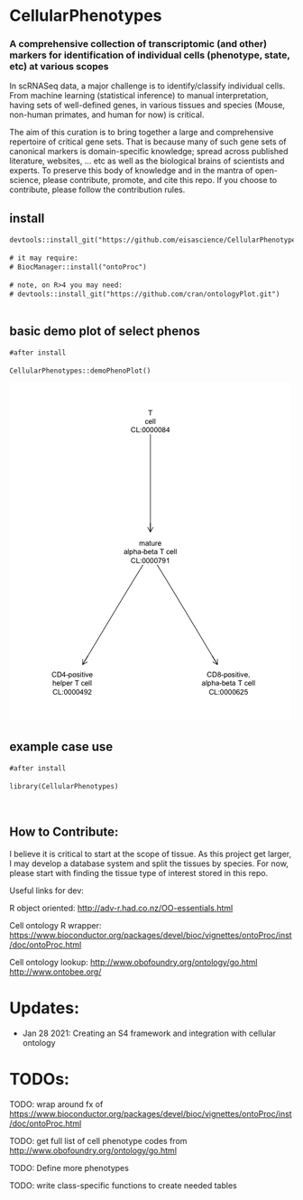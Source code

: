 # CellularPhenotypes

### A comprehensive collection of transcriptomic (and other) markers for identification of individual cells (phenotype, state, etc) at various scopes

In scRNASeq data, a major challenge is to identify/classify individual cells. From machine learning (statistical inference) to manual interpretation, having sets of well-defined genes, in various tissues and species (Mouse, non-human primates, and human for now) is critical. 

The aim of this curation is to bring together a large and comprehensive repertoire of critical gene sets. That is because many of such gene sets of canonical markers is domain-specific knowledge; spread across published literature, websites, ... etc as well as the biological brains of scientists and experts. To preserve this body of knowledge and in the mantra of open-science, please contribute, promote, and cite this repo. If you choose to contribute, please follow the contribution rules. 

## install 

```{r }
devtools::install_git("https://github.com/eisascience/CellularPhenotypes.git")

# it may require:
# BiocManager::install("ontoProc")

# note, on R>4 you may need:
# devtools::install_git("https://github.com/cran/ontologyPlot.git")


```

## basic demo plot of select phenos 

```{r }
#after install

CellularPhenotypes::demoPhenoPlot()

```

![](images/demoplot.png?raw=true)


## example case use

```{r }
#after install

library(CellularPhenotypes)



```

## How to Contribute:
I believe it is critical to start at the scope of tissue. As this project get larger, I may develop a database system and split the tissues by species. For now, please start with finding the tissue type of interest stored in this repo. 

Useful links for dev:

R object oriented: http://adv-r.had.co.nz/OO-essentials.html

Cell ontology R wrapper: https://www.bioconductor.org/packages/devel/bioc/vignettes/ontoProc/inst/doc/ontoProc.html

Cell ontology lookup:
http://www.obofoundry.org/ontology/go.html
http://www.ontobee.org/

# Updates:

- Jan 28 2021: Creating an S4 framework and integration with cellular ontology

# TODOs:

TODO: wrap around fx of  https://www.bioconductor.org/packages/devel/bioc/vignettes/ontoProc/inst/doc/ontoProc.html

TODO: get full list of cell phenotype codes from http://www.obofoundry.org/ontology/go.html

TODO: Define more phenotypes

TODO: write class-specific functions to create needed tables



